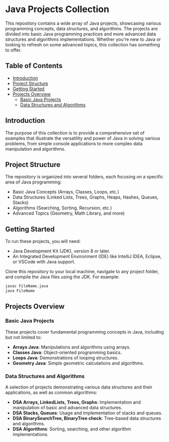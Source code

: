# Java Projects Collection

This repository contains a wide array of Java projects, showcasing various programming concepts, data structures, and algorithms. The projects are divided into basic Java programming practices and more advanced data structures and algorithms implementations. Whether you're new to Java or looking to refresh on some advanced topics, this collection has something to offer.

## Table of Contents

- [Introduction](#introduction)
- [Project Structure](#project-structure)
- [Getting Started](#getting-started)
- [Projects Overview](#projects-overview)
  - [Basic Java Projects](#basic-java-projects)
  - [Data Structures and Algorithms](#data-structures-and-algorithms)

## Introduction

The purpose of this collection is to provide a comprehensive set of examples that illustrate the versatility and power of Java in solving various problems, from simple console applications to more complex data manipulation and algorithms.

## Project Structure

The repository is organized into several folders, each focusing on a specific area of Java programming:

- Basic Java Concepts (Arrays, Classes, Loops, etc.)
- Data Structures (Linked Lists, Trees, Graphs, Heaps, Hashes, Queues, Stacks)
- Algorithms (Searching, Sorting, Recursion, etc.)
- Advanced Topics (Geometry, Math Library, and more)

## Getting Started

To run these projects, you will need:

- Java Development Kit (JDK), version 8 or later.
- An Integrated Development Environment (IDE) like IntelliJ IDEA, Eclipse, or VSCode with Java support.

Clone this repository to your local machine, navigate to any project folder, and compile the Java files using the JDK. For example:

```bash
javac FileName.java
java FileName
```

## Projects Overview

### Basic Java Projects

These projects cover fundamental programming concepts in Java, including but not limited to:

- **Arrays Java**: Manipulations and algorithms using arrays.
- **Classes Java**: Object-oriented programming basics.
- **Loops Java**: Demonstrations of looping structures.
- **Geometry Java**: Simple geometric calculations and algorithms.

### Data Structures and Algorithms

A selection of projects demonstrating various data structures and their applications, as well as common algorithms:

- **DSA Arrays, LinkedLists, Trees, Graphs**: Implementation and manipulation of basic and advanced data structures.
- **DSA Stacks, Queues**: Usage and implementation of stacks and queues.
- **DSA BinarySearchTree, BinaryTree check**: Tree-based data structures and algorithms.
- **DSA Algorithms**: Sorting, searching, and other algorithm implementations.
